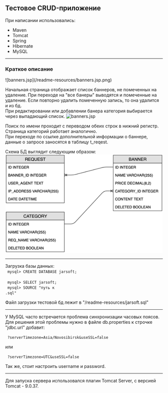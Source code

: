 <h2>Тестовое  CRUD-приложение</h2>
При написании использовались:
<ul> 
    <li>Maven</li> 
    <li>Tomcat</li>  
    <li>Spring</li>
    <li>Hibernate </li>
    <li>MySQL</li>   
</ul>

***
<h3>Краткое описание</h3>
![banners.jsp](/readme-resources/banners.jsp.png)

Начальная страница отображает список баннеров, не помеченных на удаление. При переходе на "все банеры" выводятся и помеченные на удаление. Если повторно удалить помеченную запись, то она удалится и из бд. 
<br>
При редактировании или добавлении банера категория выбирается через выпадающий список. 
![banners.jsp](/readme-resources/bannersEdit.png)

Поиск по имени проходит с переводом обеих строк в нижний регистр. 
Страница категорий работает аналогично. 
<br>
При переходе по ссылке дополнительной информации о баннере, данные о запросе заносятся в таблицу t_reqest. 

Схема БД выглядит следующим образом: 
![banners.jsp](/readme-resources/bdScheme.png)

***




Загрузка базы данных:
<code>
<br>
mysql> CREATE DATABASE jarsoft;  <br>
mysql>  SELECT jarsoft; <br>
mysql>  SOURCE "путь к .sql"</code>  

Файл загрузки тестовой бд лежит в "/readme-resources/jarsoft.sql"
******
У MySQL часто встречается проблема синхронизации часовых поясов.
Для решения этой проблемы нужно в файле db.properties к строчке "jdbc.url" добавит:  

<code> ?serverTimezone=Asia/Novosibirsk&useSSL=false</code>

или

<code> ?serverTimezone=UTC&useSSL=false</code>

Так же, стоит настроить username и password.
****
Для запуска сервера использовался плагин Tomcat Server, с версией Tomcat - 9.0.37. 


